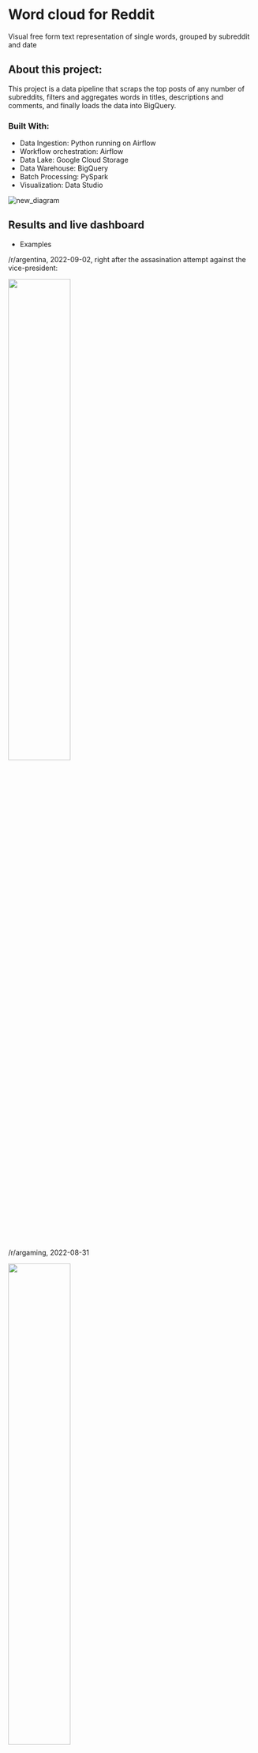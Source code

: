 # Word cloud for Reddit
Visual free form text representation of single words, grouped by subreddit and date

## About this project:
This project is a data pipeline that scraps the top posts of any number of subreddits, filters and aggregates words in titles, descriptions and comments, and finally loads the data into BigQuery.

### Built With:

- Data Ingestion: Python running on Airflow
- Workflow orchestration: Airflow
- Data Lake: Google Cloud Storage
- Data Warehouse: BigQuery
- Batch Processing: PySpark
- Visualization: Data Studio

![new_diagram](https://user-images.githubusercontent.com/66125885/187461650-b954c88d-3cc6-4ef9-9746-9df777e3999e.jpeg)



## Results and live dashboard

- Examples

/r/argentina, 2022-09-02, right after the assasination attempt against the vice-president:

<img src="https://user-images.githubusercontent.com/66125885/188246702-ee1ad7db-1187-4994-a79d-1ccf95ba5e27.png" width=50% height=50%>

/r/argaming, 2022-08-31

<img src="https://user-images.githubusercontent.com/66125885/188246872-3cdc6f52-614a-4664-9c0a-269f0ec0c281.png" width=50% height=50%>


### Live dashboard
[Live Dashboard on Data Studio](https://datastudio.google.com/reporting/2f43e030-9bdb-4a70-a9b3-f0ec6d3c270b)

## Instructions:

### Prerequesites:
- Terraform
- Docker
- A Google Cloud Platform account

### Create a Google Cloud project
1. Go to Google Cloud and create a new project.
2. Go to IAM and create a Service Account with these roles:
    BigQuery Admin,
    Storage Admin

3. Download the service account credentials and rename it to gcp_key.json


### Set up the infrastructure on Google Cloud:
1. Open resources.tf and modify the project name.
2. Set up authentication by running 
```
export GOOGLE_APPLICATION_CREDENTIALS=/path/to/gcp_key.json
``` 
3. Create the resources
```
terraform init
```
```
terraform apply
```

### Running with Docker:

1. Copy service account key to this repo's main folder
2. ```docker build -t reddit_app .```
3. ```docker run -it -p 8080:8080 airflow standalone```
4. Go to localhost:8080 and use the username and password that appear on the terminal to log into airflow
4. Run the pipeline from the UI at localhost:8080

